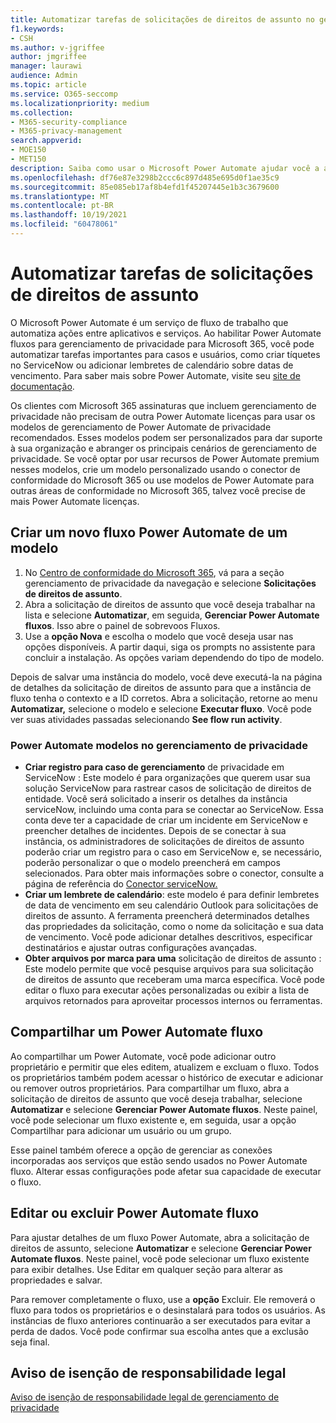 ```yaml
---
title: Automatizar tarefas de solicitações de direitos de assunto no gerenciamento de privacidade
f1.keywords:
- CSH
ms.author: v-jgriffee
author: jmgriffee
manager: laurawi
audience: Admin
ms.topic: article
ms.service: O365-seccomp
ms.localizationpriority: medium
ms.collection:
- M365-security-compliance
- M365-privacy-management
search.appverid:
- MOE150
- MET150
description: Saiba como usar o Microsoft Power Automate ajudar você a automatizar tarefas essenciais para solicitações de direitos de assunto no gerenciamento de privacidade.
ms.openlocfilehash: df76e87e3298b2ccc6c897d485e695d0f1ae35c9
ms.sourcegitcommit: 85e085eb17af8b4efd1f45207445e1b3c3679600
ms.translationtype: MT
ms.contentlocale: pt-BR
ms.lasthandoff: 10/19/2021
ms.locfileid: "60478061"
---
```

# <a name="automate-subject-rights-requests-tasks"></a>Automatizar tarefas de solicitações de direitos de assunto

O Microsoft Power Automate é um serviço de fluxo de trabalho que automatiza ações entre aplicativos e serviços. Ao habilitar Power Automate fluxos para gerenciamento de privacidade para Microsoft 365, você pode automatizar tarefas importantes para casos e usuários, como criar tíquetes no ServiceNow ou adicionar lembretes de calendário sobre datas de vencimento. Para saber mais sobre Power Automate, visite seu [site de documentação](/power-automate/getting-started).

Os clientes com Microsoft 365 assinaturas que incluem gerenciamento de privacidade não precisam de outra Power Automate licenças para usar os modelos de gerenciamento de Power Automate de privacidade recomendados. Esses modelos podem ser personalizados para dar suporte à sua organização e abranger os principais cenários de gerenciamento de privacidade. Se você optar por usar recursos de Power Automate premium nesses modelos, crie um modelo personalizado usando o conector de conformidade do Microsoft 365 ou use modelos de Power Automate para outras áreas de conformidade no Microsoft 365, talvez você precise de mais Power Automate licenças.

## <a name="create-a-new-power-automate-flow-from-a-template"></a>Criar um novo fluxo Power Automate de um modelo

1. No [Centro de conformidade do Microsoft 365](https://compliance.microsoft.com/), vá para a seção gerenciamento de privacidade da navegação e selecione **Solicitações de direitos de assunto**.
1. Abra a solicitação de direitos de assunto que você deseja trabalhar na lista e selecione **Automatizar**, em seguida, **Gerenciar Power Automate fluxos**. Isso abre o painel de sobrevoos Fluxos.
1. Use a **opção Nova** e escolha o modelo que você deseja usar nas opções disponíveis. A partir daqui, siga os prompts no assistente para concluir a instalação. As opções variam dependendo do tipo de modelo.

Depois de salvar uma instância do modelo, você deve executá-la na página de detalhes da solicitação de direitos de assunto para que a instância de fluxo tenha o contexto e a ID corretos. Abra a solicitação, retorne ao menu **Automatizar,** selecione o modelo e selecione **Executar fluxo**. Você pode ver suas atividades passadas selecionando **See flow run activity**.

### <a name="power-automate-templates-in-privacy-management"></a>Power Automate modelos no gerenciamento de privacidade

- **Criar registro para caso de gerenciamento** de privacidade em ServiceNow : Este modelo é para organizações que querem usar sua solução ServiceNow para rastrear casos de solicitação de direitos de entidade. Você será solicitado a inserir os detalhes da instância serviceNow, incluindo uma conta para se conectar ao ServiceNow. Essa conta deve ter a capacidade de criar um incidente em ServiceNow e preencher detalhes de incidentes. Depois de se conectar à sua instância, os administradores de solicitações de direitos de assunto poderão criar um registro para o caso em ServiceNow e, se necessário, poderão personalizar o que o modelo preencherá em campos selecionados. Para obter mais informações sobre o conector, consulte a página de referência do [Conector serviceNow.](/connectors/service-now/)
- **Criar um lembrete de calendário**: este modelo é para definir lembretes de data de vencimento em seu calendário Outlook para solicitações de direitos de assunto. A ferramenta preencherá determinados detalhes das propriedades da solicitação, como o nome da solicitação e sua data de vencimento. Você pode adicionar detalhes descritivos, especificar destinatários e ajustar outras configurações avançadas.
- **Obter arquivos por marca para uma** solicitação de direitos de assunto : Este modelo permite que você pesquise arquivos para sua solicitação de direitos de assunto que receberam uma marca específica. Você pode editar o fluxo para executar ações personalizadas ou exibir a lista de arquivos retornados para aproveitar processos internos ou ferramentas.

## <a name="share-a-power-automate-flow"></a>Compartilhar um Power Automate fluxo

Ao compartilhar um Power Automate, você pode adicionar outro proprietário e permitir que eles editem, atualizem e excluam o fluxo. Todos os proprietários também podem acessar o histórico de executar e adicionar ou remover outros proprietários. Para compartilhar um fluxo, abra a solicitação de direitos de assunto que você deseja trabalhar, selecione **Automatizar** e selecione **Gerenciar Power Automate fluxos**. Neste painel, você pode selecionar um fluxo existente e, em seguida, usar a opção Compartilhar para adicionar um usuário ou um grupo.

Esse painel também oferece a opção de gerenciar as conexões incorporadas aos serviços que estão sendo usados no Power Automate fluxo. Alterar essas configurações pode afetar sua capacidade de executar o fluxo.

## <a name="edit-or-delete-power-automate-flow"></a>Editar ou excluir Power Automate fluxo

Para ajustar detalhes de um fluxo Power Automate, abra a solicitação de direitos de assunto, selecione **Automatizar** e selecione **Gerenciar Power Automate fluxos**. Neste painel, você pode selecionar um fluxo existente para exibir detalhes. Use Editar em qualquer seção para alterar as propriedades e salvar.

Para remover completamente o fluxo, use a **opção** Excluir. Ele removerá o fluxo para todos os proprietários e o desinstalará para todos os usuários. As instâncias de fluxo anteriores continuarão a ser executados para evitar a perda de dados. Você pode confirmar sua escolha antes que a exclusão seja final.

## <a name="legal-disclaimer"></a>Aviso de isenção de responsabilidade legal

[Aviso de isenção de responsabilidade legal de gerenciamento de privacidade](privacy-management-disclaimer.md)
